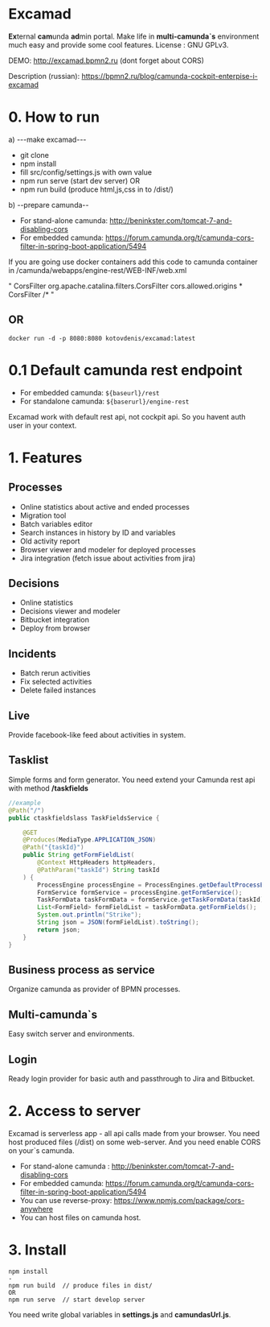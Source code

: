 # Excamad

**Ex**ternal **cam**unda **ad**min portal. Make life in **multi-camunda`s** environment much easy and provide some cool features.
License : GNU GPLv3.

DEMO: http://excamad.bpmn2.ru (dont forget about CORS)

Description (russian): https://bpmn2.ru/blog/camunda-cockpit-enterpise-i-excamad 

# 0. How to run

a) ---make excamad---

- git clone
- npm install
- fill src/config/settings.js with own value
- npm run serve (start dev server) OR
- npm run build (produce html,js,css in to /dist/)

b) --prepare camunda--

- For stand-alone camunda: http://beninkster.com/tomcat-7-and-disabling-cors
- For embedded camunda: https://forum.camunda.org/t/camunda-cors-filter-in-spring-boot-application/5494

If you are going use docker containers add this code to camunda container in /camunda/webapps/engine-rest/WEB-INF/web.xml

" CorsFilter org.apache.catalina.filters.CorsFilter cors.allowed.origins * CorsFilter /*  "

## OR

```shell
docker run -d -p 8080:8080 kotovdenis/excamad:latest
```

# 0.1 Default camunda rest endpoint

- For embedded camunda: `${baseurl}/rest`
- For standalone camunda: `${baserurl}/engine-rest`

Excamad work with default rest api, not cockpit api. So you havent auth user in your context.

# 1. Features

## Processes

- Online statistics about active and ended processes
- Migration tool
- Batch variables editor
- Search instances in history by ID and variables
- Old activity report
- Browser viewer and modeler for deployed processes
- Jira integration (fetch issue about activities from jira)

## Decisions

- Online statistics
- Decisions viewer and modeler
- Bitbucket integration
- Deploy from browser

## Incidents

- Batch rerun activities
- Fix selected activities
- Delete failed instances

## Live

Provide facebook-like feed about activities in system.

## Tasklist

Simple forms and form generator. You need extend your Camunda rest api with method **/taskfields**

```java
//example
@Path("/")
public ctaskfieldslass TaskFieldsService {

    @GET
    @Produces(MediaType.APPLICATION_JSON)
    @Path("{taskId}")
    public String getFormFieldList(
        @Context HttpHeaders httpHeaders,
        @PathParam("taskId") String taskId
    ) {
        ProcessEngine processEngine = ProcessEngines.getDefaultProcessEngine();
        FormService formService = processEngine.getFormService();
        TaskFormData taskFormData = formService.getTaskFormData(taskId);
        List<FormField> formFieldList = taskFormData.getFormFields();
        System.out.println("Strike");
        String json = JSON(formFieldList).toString();
        return json;
    }
}
```

## Business process as service

Organize camunda as provider of BPMN processes.

## Multi-camunda`s

Easy switch server and environments.

## Login

Ready login provider for basic auth and passthrough to Jira and Bitbucket.

# 2. Access to server

Excamad is serverless app - all api calls made from your browser. You need host produced files (/dist) on some web-server. And you need enable CORS on your`s camunda.

- For stand-alone camunda : http://beninkster.com/tomcat-7-and-disabling-cors
- For embedded camunda: https://forum.camunda.org/t/camunda-cors-filter-in-spring-boot-application/5494
- You can use reverse-proxy: https://www.npmjs.com/package/cors-anywhere
- You can host files on camunda host.

# 3. Install

    npm install
    -
    npm run build  // produce files in dist/
    OR
    npm run serve  // start develop server

You need write global variables in **settings.js** and **camundasUrl.js**.
